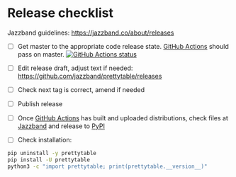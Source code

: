 # Release checklist

Jazzband guidelines: https://jazzband.co/about/releases

- [ ] Get master to the appropriate code release state.
      [GitHub Actions](https://github.com/jazzband/prettytable/actions) should pass on
      master.
      [![GitHub Actions status](https://github.com/jazzband/prettytable/workflows/Test/badge.svg)](https://github.com/jazzband/prettytable/actions)

- [ ] Edit release draft, adjust text if needed:
      https://github.com/jazzband/prettytable/releases

- [ ] Check next tag is correct, amend if needed

- [ ] Publish release

- [ ] Once
      [GitHub Actions](https://github.com/jazzband/prettytable/actions/workflows/release.yml)
      has built and uploaded distributions, check files at
      [Jazzband](https://jazzband.co/projects/prettytable) and release to
      [PyPI](https://pypi.org/pypi/prettytable)

- [ ] Check installation:

```bash
pip uninstall -y prettytable
pip install -U prettytable
python3 -c "import prettytable; print(prettytable.__version__)"
```
